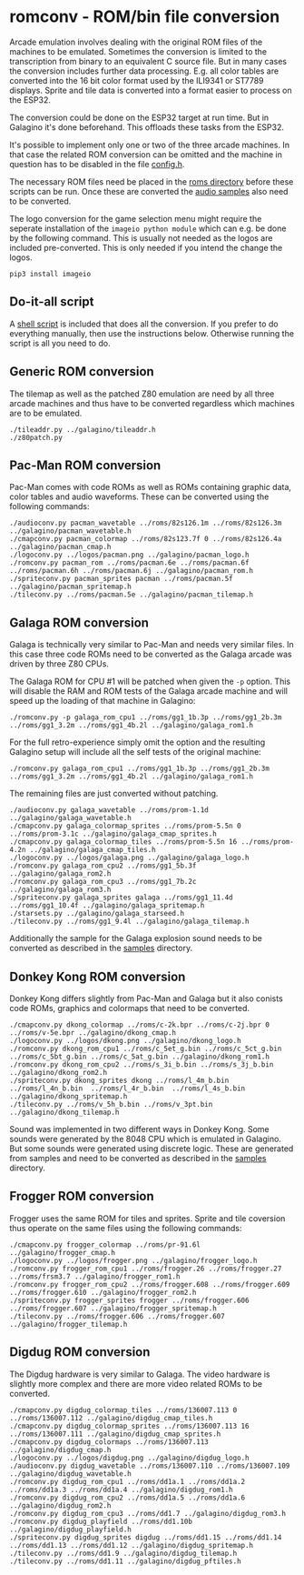 # romconv - ROM/bin file conversion

Arcade emulation involves dealing with the original ROM files of the
machines to be emulated. Sometimes the conversion is limited to the
transcription from binary to an equivalent C source file. But in many
cases the conversion includes further data processing. E.g. all color
tables are converted into the 16 bit color format used by the ILI9341
or ST7789 displays. Sprite and tile data is converted into a format
easier to process on the ESP32.

The conversion could be done on the ESP32 target at run time. But in
Galagino it's done beforehand. This offloads these tasks from the
ESP32.

It's possible to implement only one or two of the three arcade
machines. In that case the related ROM conversion can be omitted and
the machine in question has to be disabled in the file
[config.h](../galagino/config.h).

The necessary ROM files need be placed in the [roms
directory](../roms) before these scripts can be run. Once these are
converted the [audio samples](../samples) also need to be converted.

The logo conversion for the game selection menu might require the
seperate installation of the ```imageio python module``` which can
e.g. be done by the following command. This is usually not needed as
the logos are included pre-converted. This is only needed if you intend
the change the logos.

```pip3 install imageio```

## Do-it-all script

A [shell script](conv.sh) is included that does all the conversion.
If you prefer to do everything manually, then use the instructions
below. Otherwise running the script is all you need to do.

## Generic ROM conversion

The tilemap as well as the patched Z80 emulation are need by all three
arcade machines and thus have to be converted regardless which
machines are to be emulated.

```
./tileaddr.py ../galagino/tileaddr.h
./z80patch.py
```

## Pac-Man ROM conversion

Pac-Man comes with code ROMs as well as ROMs containing graphic data,
color tables and audio waveforms. These can be converted using the
following commands:

```
./audioconv.py pacman_wavetable ../roms/82s126.1m ../roms/82s126.3m ../galagino/pacman_wavetable.h
./cmapconv.py pacman_colormap ../roms/82s123.7f 0 ../roms/82s126.4a ../galagino/pacman_cmap.h
./logoconv.py ../logos/pacman.png ../galagino/pacman_logo.h
./romconv.py pacman_rom ../roms/pacman.6e ../roms/pacman.6f ../roms/pacman.6h ../roms/pacman.6j ../galagino/pacman_rom.h
./spriteconv.py pacman_sprites pacman ../roms/pacman.5f ../galagino/pacman_spritemap.h
./tileconv.py ../roms/pacman.5e ../galagino/pacman_tilemap.h
```

## Galaga ROM conversion

Galaga is technically very similar to Pac-Man and needs very similar
files. In this case three code ROMs need to be converted as the Galaga
arcade was driven by three Z80 CPUs.

The Galaga ROM for CPU #1 will be patched when given the ```-p```
option. This will disable the RAM and ROM tests of the Galaga arcade
machine and will speed up the loading of that machine in Galagino:

```
./romconv.py -p galaga_rom_cpu1 ../roms/gg1_1b.3p ../roms/gg1_2b.3m ../roms/gg1_3.2m ../roms/gg1_4b.2l ../galagino/galaga_rom1.h
```

For the full retro-experience simply omit the option and the resulting
Galagino setup will include all the self tests of the original
machine:

```
./romconv.py galaga_rom_cpu1 ../roms/gg1_1b.3p ../roms/gg1_2b.3m ../roms/gg1_3.2m ../roms/gg1_4b.2l ../galagino/galaga_rom1.h
```

The remaining files are just converted without patching.

```
./audioconv.py galaga_wavetable ../roms/prom-1.1d ../galagino/galaga_wavetable.h
./cmapconv.py galaga_colormap_sprites ../roms/prom-5.5n 0 ../roms/prom-3.1c ../galagino/galaga_cmap_sprites.h
./cmapconv.py galaga_colormap_tiles ../roms/prom-5.5n 16 ../roms/prom-4.2n ../galagino/galaga_cmap_tiles.h
./logoconv.py ../logos/galaga.png ../galagino/galaga_logo.h
./romconv.py galaga_rom_cpu2 ../roms/gg1_5b.3f ../galagino/galaga_rom2.h
./romconv.py galaga_rom_cpu3 ../roms/gg1_7b.2c ../galagino/galaga_rom3.h
./spriteconv.py galaga_sprites galaga ../roms/gg1_11.4d ../roms/gg1_10.4f ../galagino/galaga_spritemap.h
./starsets.py ../galagino/galaga_starseed.h
./tileconv.py ../roms/gg1_9.4l ../galagino/galaga_tilemap.h
```

Additionally the sample for the Galaga explosion sound needs to be
converted as described in the [samples](../samples) directory.

## Donkey Kong ROM conversion

Donkey Kong differs slightly from Pac-Man and Galaga but it also
conists code ROMs, graphics and colormaps that need to be converted.

```
./cmapconv.py dkong_colormap ../roms/c-2k.bpr ../roms/c-2j.bpr 0 ../roms/v-5e.bpr ../galagino/dkong_cmap.h
./logoconv.py ../logos/dkong.png ../galagino/dkong_logo.h
./romconv.py dkong_rom_cpu1 ../roms/c_5et_g.bin ../roms/c_5ct_g.bin ../roms/c_5bt_g.bin ../roms/c_5at_g.bin ../galagino/dkong_rom1.h
./romconv.py dkong_rom_cpu2 ../roms/s_3i_b.bin ../roms/s_3j_b.bin ../galagino/dkong_rom2.h
./spriteconv.py dkong_sprites dkong ../roms/l_4m_b.bin  ../roms/l_4n_b.bin  ../roms/l_4r_b.bin  ../roms/l_4s_b.bin ../galagino/dkong_spritemap.h  
./tileconv.py ../roms/v_5h_b.bin ../roms/v_3pt.bin ../galagino/dkong_tilemap.h
```

Sound was implemented in two different ways in Donkey Kong. Some
sounds were generated by the 8048 CPU which is emulated in
Galagino. But some sounds were generated using discrete logic. These
are generated from samples and need to be converted as described in
the [samples](../samples) directory.

## Frogger ROM conversion

Frogger uses the same ROM for tiles and sprites. Sprite and tile
coversion thus operate on the same files using the following commands:

```
./cmapconv.py frogger_colormap ../roms/pr-91.6l ../galagino/frogger_cmap.h
./logoconv.py ../logos/frogger.png ../galagino/frogger_logo.h
./romconv.py frogger_rom_cpu1 ../roms/frogger.26 ../roms/frogger.27 ../roms/frsm3.7 ../galagino/frogger_rom1.h
./romconv.py frogger_rom_cpu2 ../roms/frogger.608 ../roms/frogger.609 ../roms/frogger.610 ../galagino/frogger_rom2.h
./spriteconv.py frogger_sprites frogger ../roms/frogger.606 ../roms/frogger.607 ../galagino/frogger_spritemap.h
./tileconv.py ../roms/frogger.606 ../roms/frogger.607 ../galagino/frogger_tilemap.h
```

## Digdug ROM conversion

The Digdug hardware is very similar to Galaga. The video hardware is slightly more complex and
there are more video related ROMs to be converted.

```
./cmapconv.py digdug_colormap_tiles ../roms/136007.113 0 ../roms/136007.112 ../galagino/digdug_cmap_tiles.h
./cmapconv.py digdug_colormap_sprites ../roms/136007.113 16 ../roms/136007.111 ../galagino/digdug_cmap_sprites.h
./cmapconv.py digdug_colormaps ../roms/136007.113 ../galagino/digdug_cmap.h
./logoconv.py ../logos/digdug.png ../galagino/digdug_logo.h
./audioconv.py digdug_wavetable ../roms/136007.110 ../roms/136007.109 ../galagino/digdug_wavetable.h
./romconv.py digdug_rom_cpu1 ../roms/dd1a.1 ../roms/dd1a.2 ../roms/dd1a.3 ../roms/dd1a.4 ../galagino/digdug_rom1.h
./romconv.py digdug_rom_cpu2 ../roms/dd1a.5 ../roms/dd1a.6 ../galagino/digdug_rom2.h
./romconv.py digdug_rom_cpu3 ../roms/dd1.7 ../galagino/digdug_rom3.h
./romconv.py digdug_playfield ../roms/dd1.10b ../galagino/digdug_playfield.h
./spriteconv.py digdug_sprites digdug ../roms/dd1.15 ../roms/dd1.14 ../roms/dd1.13 ../roms/dd1.12 ../galagino/digdug_spritemap.h
./tileconv.py ../roms/dd1.9 ../galagino/digdug_tilemap.h
./tileconv.py ../roms/dd1.11 ../galagino/digdug_pftiles.h
```
